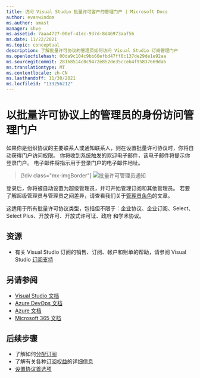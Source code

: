 ```yaml
---
title: 访问 Visual Studio 批量许可客户的管理门户 | Microsoft Docs
author: evanwindom
ms.author: amast
manager: shve
ms.assetid: 7aaa4727-00ef-41dc-937d-8d46973aaf56
ms.date: 11/22/2021
ms.topic: conceptual
description: 了解批量许可协议的管理员如何访问 Visual Studio 订阅管理门户
ms.openlocfilehash: 00da9c104c9bb60efbd47ff0c137de29de1e92aa
ms.sourcegitcommit: 28168514c0c9472e852de35cceb4f95837669da6
ms.translationtype: MT
ms.contentlocale: zh-CN
ms.lasthandoff: 11/30/2021
ms.locfileid: "133256212"
---
```

# <a name="accessing-the-admin-portal-as-an-admin-on-a-volume-license-agreement"></a>以批量许可协议上的管理员的身份访问管理门户
如果你是组织协议的主要联系人或通知联系人，则在设置批量许可协议时，你将自动获得门户访问权限。 你将收到系统触发的欢迎电子邮件，该电子邮件将提示你登录门户。 电子邮件将指示用于登录门户的电子邮件地址。 

   > [!div class="mx-imgBorder"]
   > ![批量许可管理员通知](_img/volume-license/super-admin-notice-2020.png "新管理员会收到欢迎通知以访问门户。")

登录后，你将被自动设置为超级管理员，并可开始管理订阅和其他管理员。 若要了解超级管理员与管理员之间差异，请查看我们关于[管理员角色](admin-roles.md)的文章。

这适用于所有批量许可协议类型，包括但不限于：企业协议、企业订阅、Select、Select Plus、开放许可、开放式许可证、政府 和学术协议。 

## <a name="resources"></a>资源
- 有关 Visual Studio 订阅的销售、订阅、帐户和账单的帮助，请参阅 Visual Studio [订阅支持](https://aka.ms/VSSAdminSupport)

## <a name="see-also"></a>另请参阅
- [Visual Studio 文档](/visualstudio/)
- [Azure DevOps 文档](/azure/devops/)
- [Azure 文档](/azure/)
- [Microsoft 365 文档](/microsoft-365/)

## <a name="next-steps"></a>后续步骤
- 了解如何[分配订阅](assign-license.md)
- 了解有关各种[订阅权益](https://visualstudio.microsoft.com/vs/benefits/)的详细信息
- [设置协议首选项](admin-preferences.md)